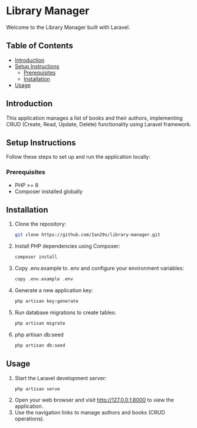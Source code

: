 # Library Manager

Welcome to the Library Manager built with Laravel.

## Table of Contents
- [Introduction](#introduction)
- [Setup Instructions](#setup-instructions)
  - [Prerequisites](#prerequisites)
  - [Installation](#installation)
- [Usage](#usage)

## Introduction

This application manages a list of books and their authors, implementing CRUD (Create, Read, Update, Delete) functionality using Laravel framework.

## Setup Instructions

Follow these steps to set up and run the application locally:

### Prerequisites
- PHP >= 8
- Composer installed globally

## Installation
1. Clone the repository:
   ```bash
   git clone https://github.com/Ian29s/library-manager.git

2. Install PHP dependencies using Composer:
    ```bash
    composer install
3. Copy .env.example to .env and configure your environment variables:
    ```bash  
    copy .env.example .env
4. Generate a new application key:
    ```bash
    php artisan key:generate
5. Run database migrations to create tables:
    ```bash
    php artisan migrate
6. php artisan db:seed
    ```bash
    php artisan db:seed

## Usage
1. Start the Laravel development server:
    ```bash
    php artisan serve
2. Open your web browser and visit http://127.0.0.1:8000 to view the application.
3. Use the navigation links to manage authors and books (CRUD operations).
    





